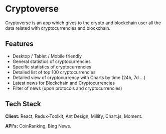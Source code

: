# Cryptoverse

Cryptoverse is an app which gives to the crypto and blockchain user all the data related with cryptocurrencies and blockchain.

## Features

- Desktop / Tablet / Mobile friendly
- General statistics of cryptocurrencies
- Specific statistics of cryptocurrencies
- Detailed list of top 100 cryptocurrencies
- Detailed view of cryptocurrency with Charts by time (24h, 7d ...)
- Latest news for Blockchain and Cryptocurrencies
- Filter of news (upon protocols and cryptocurrencies)

## Tech Stack

**Client:** React, Redux-Toolkit, Ant Design, Millify, Chart.js, Moment.

**API's:** CoinRanking, Bing News.
